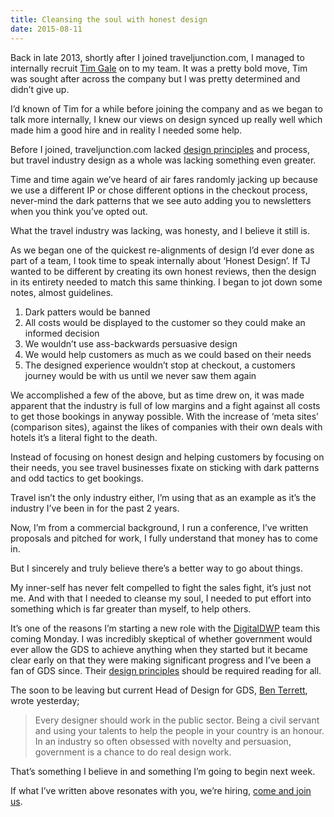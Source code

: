 ```yaml
---
title: Cleansing the soul with honest design
date: 2015-08-11
---
```

Back in late 2013, shortly after I joined traveljunction.com, I managed to internally recruit [Tim Gale](https://twitter.com/timgale) on to my team. It was a pretty bold move, Tim was sought after across the company but I was pretty determined and didn’t give up.

I’d known of Tim for a while before joining the company and as we began to talk more internally, I knew our views on design synced up really well which made him a good hire and in reality I needed some help.

Before I joined, traveljunction.com lacked [design principles](http://www.gavinelliott.co.uk/2015/02/design-team-ethos/) and process, but travel industry design as a whole was lacking something even greater.

Time and time again we’ve heard of air fares randomly jacking up because we use a different IP or chose different options in the checkout process, never-mind the dark patterns that we see auto adding you to newsletters when you think you’ve opted out.

What the travel industry was lacking, was honesty, and I believe it still is.

As we began one of the quickest re-alignments of design I’d ever done as part of a team, I took time to speak internally about ‘Honest Design’. If TJ wanted to be different by creating its own honest reviews, then the design in its entirety needed to match this same thinking. I began to jot down some notes, almost guidelines.

1. Dark patters would be banned
2. All costs would be displayed to the customer so they could make an informed decision
3. We wouldn’t use ass-backwards persuasive design
4. We would help customers as much as we could based on their needs
5. The designed experience wouldn’t stop at checkout, a customers journey would be with us until we never saw them again

We accomplished a few of the above, but as time drew on, it was made apparent that the industry is full of low margins and a fight against all costs to get those bookings in anyway possible. With the increase of ‘meta sites’ (comparison sites), against the likes of companies with their own deals with hotels it’s a literal fight to the death.

Instead of focusing on honest design and helping customers by focusing on their needs, you see travel businesses fixate on sticking with dark patterns and odd tactics to get bookings.

Travel isn’t the only industry either, I’m using that as an example as it’s the industry I’ve been in for the past 2 years.

Now, I’m from a commercial background, I run a conference, I’ve written proposals and pitched for work, I fully understand that money has to come in.

But I sincerely and truly believe there’s a better way to go about things.

My inner-self has never felt compelled to fight the sales fight, it’s just not me. And with that I needed to cleanse my soul, I needed to put effort into something which is far greater than myself, to help others.

It’s one of the reasons I’m starting a new role with the [DigitalDWP](https://twitter.com/digitaldwp) team this coming Monday. I was incredibly skeptical of whether government would ever allow the GDS to achieve anything when they started but it became clear early on that they were making significant progress and I’ve been a fan of GDS since. Their [design principles](https://www.gov.uk/design-principles) should be required reading for all.

The soon to be leaving but current Head of Design for GDS, [Ben Terrett](https://twitter.com/benterrett), wrote yesterday;

> Every designer should work in the public sector. Being a civil servant and using your talents to help the people in your country is an honour. In an industry so often obsessed with novelty and persuasion, government is a chance to do real design work.

That’s something I believe in and something I’m going to begin next week.

If what I’ve written above resonates with you, we’re hiring, [come and join us](https://www.civilservicejobs.service.gov.uk/csr/jobs.cgi?jcode=1463153).
